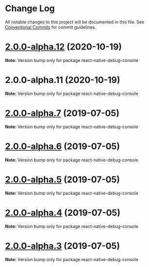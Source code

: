 # Change Log

All notable changes to this project will be documented in this file.
See [Conventional Commits](https://conventionalcommits.org) for commit guidelines.

# [2.0.0-alpha.12](https://github.com/morten-olsen/react-native-debugger/compare/v2.0.0-alpha.11...v2.0.0-alpha.12) (2020-10-19)

**Note:** Version bump only for package react-native-debug-console





# 2.0.0-alpha.11 (2020-10-19)

**Note:** Version bump only for package react-native-debug-console





# [2.0.0-alpha.7](https://github.com/morten-olsen/react-native-debugger/compare/v2.0.0-alpha.6...v2.0.0-alpha.7) (2019-07-05)

**Note:** Version bump only for package react-native-debug-console





# [2.0.0-alpha.6](https://github.com/morten-olsen/react-native-debugger/compare/v2.0.0-alpha.5...v2.0.0-alpha.6) (2019-07-05)

**Note:** Version bump only for package react-native-debug-console





# [2.0.0-alpha.5](https://github.com/morten-olsen/react-native-debugger/compare/v2.0.0-alpha.4...v2.0.0-alpha.5) (2019-07-05)

**Note:** Version bump only for package react-native-debug-console





# [2.0.0-alpha.4](https://github.com/morten-olsen/react-native-debugger/compare/v2.0.0-alpha.3...v2.0.0-alpha.4) (2019-07-05)

**Note:** Version bump only for package react-native-debug-console





# [2.0.0-alpha.3](https://github.com/morten-olsen/react-native-debugger/compare/v2.0.0-alpha.2...v2.0.0-alpha.3) (2019-07-05)

**Note:** Version bump only for package react-native-debug-console
